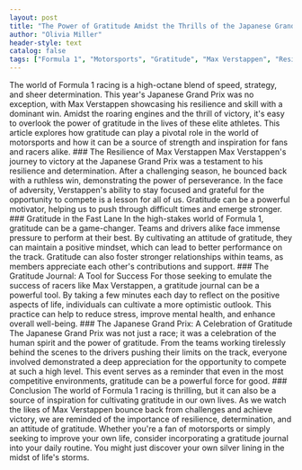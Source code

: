 ```yaml
---
layout: post
title: "The Power of Gratitude Amidst the Thrills of the Japanese Grand Prix"
author: "Olivia Miller"
header-style: text
catalog: false
tags: ["Formula 1", "Motorsports", "Gratitude", "Max Verstappen", "Resilience"]
---
```


The world of Formula 1 racing is a high-octane blend of speed, strategy, and sheer determination. This year's Japanese Grand Prix was no exception, with Max Verstappen showcasing his resilience and skill with a dominant win. Amidst the roaring engines and the thrill of victory, it's easy to overlook the power of gratitude in the lives of these elite athletes. This article explores how gratitude can play a pivotal role in the world of motorsports and how it can be a source of strength and inspiration for fans and racers alike. ### The Resilience of Max Verstappen Max Verstappen's journey to victory at the Japanese Grand Prix was a testament to his resilience and determination. After a challenging season, he bounced back with a ruthless win, demonstrating the power of perseverance. In the face of adversity, Verstappen's ability to stay focused and grateful for the opportunity to compete is a lesson for all of us. Gratitude can be a powerful motivator, helping us to push through difficult times and emerge stronger. ### Gratitude in the Fast Lane In the high-stakes world of Formula 1, gratitude can be a game-changer. Teams and drivers alike face immense pressure to perform at their best. By cultivating an attitude of gratitude, they can maintain a positive mindset, which can lead to better performance on the track. Gratitude can also foster stronger relationships within teams, as members appreciate each other's contributions and support. ### The Gratitude Journal: A Tool for Success For those seeking to emulate the success of racers like Max Verstappen, a gratitude journal can be a powerful tool. By taking a few minutes each day to reflect on the positive aspects of life, individuals can cultivate a more optimistic outlook. This practice can help to reduce stress, improve mental health, and enhance overall well-being. ### The Japanese Grand Prix: A Celebration of Gratitude The Japanese Grand Prix was not just a race; it was a celebration of the human spirit and the power of gratitude. From the teams working tirelessly behind the scenes to the drivers pushing their limits on the track, everyone involved demonstrated a deep appreciation for the opportunity to compete at such a high level. This event serves as a reminder that even in the most competitive environments, gratitude can be a powerful force for good. ### Conclusion The world of Formula 1 racing is thrilling, but it can also be a source of inspiration for cultivating gratitude in our own lives. As we watch the likes of Max Verstappen bounce back from challenges and achieve victory, we are reminded of the importance of resilience, determination, and an attitude of gratitude. Whether you're a fan of motorsports or simply seeking to improve your own life, consider incorporating a gratitude journal into your daily routine. You might just discover your own silver lining in the midst of life's storms.
